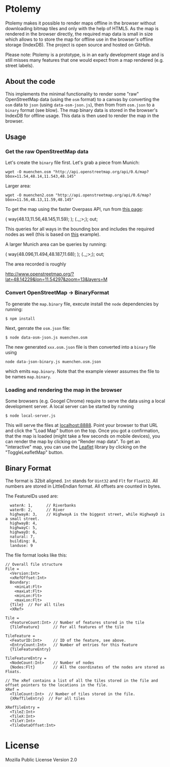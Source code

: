 # Ptolemy

Ptolemy makes it possible to render maps offline in the browser without downloading bitmap tiles and only with the help of HTML5. As the map is rendered in the browser directly, the required map data is small in size which allows to to store the map for offline use in the browser's offline storage (IndexDB). The project is open source and hosted on GitHub.

Please note: Ptolemy is a prototype, is in an early development stage and is still misses many features that one would expect from a map rendered (e.g. street labels). 

## About the code

This implements the minimal functionality to render some "raw" OpenStreetMap data (using the `osm` format) to a canvas by converting the `osm` data to `json` (using `data-osm-json.js`), then from from `osm.json` to a `binary` format (see blow). The map binary data is stored in the browser's IndexDB for offline usage. This data is then used to render the map in the browser.

## Usage

### Get the raw OpenStreetMap data

Let's create the `binary` file first. Let's grab a piece from Munich:

```
wget -O muenchen.osm "http://api.openstreetmap.org/api/0.6/map?bbox=11.54,48.14,11.543,48.145"
```

Larger area:

```
wget -O muenchen2.osm "http://api.openstreetmap.org/api/0.6/map?bbox=11.56,48.13,11.59,48.145"
```

To get the map using the faster Overpass API, run from [this page](http://overpass-api.de/query_form.html):

  (
    way(48.13,11.56,48.145,11.59);
  );
  (._;>;);
  out;

This queries for all ways in the bounding box and includes the required nodes as well (this is based on [this](http://wiki.openstreetmap.org/wiki/Overpass_API/Language_Guide#All_kind_of_objects) example).

A larger Munich area can be queries by running:

  (
    way(48.096,11.494,48.187,11.68);
  );
  (._;>;);
  out;

The area recorded is roughly

  http://www.openstreetmap.org/?lat=48.14229&lon=11.54297&zoom=13&layers=M

### Convert OpenStreetMap -> BinaryFormat

To generate the `map.binary` file, execute install the `node` dependencies by running:

```
$ npm install
```

Next, genrate the `osm.json` file:

```
$ node data-osm-json.js muenchen.osm
```

The new generated `xxx.osm.json` file is then converted into a `binary` file using

```
node data-json-binary.js muenchen.osm.json
```

which emits `map.binary`. Note that the example viewer assumes the file to be names `map.binary`.

### Loading and rendering the map in the browser

Some browsers (e.g. Googel Chrome) require to serve the data using a local development server. A local server can be started by running

```
$ node local-server.js
```

This will serve the files at [localhost:8888](http://localhost:8888). Point your browser to that URL and click the "Load Map" button on the top. Once you got a confirmation, that the map is loaded (might take a few seconds on mobile devices), you can render the map by clicking on "Render map data". To get an "interactive" map, you can use the [Leaflet](http://leafletjs.com/) library by clicking on the "ToggleLeafletMap" button.

## Binary Format

The format is 32bit aligned. `Int` stands for `Uint32` and `Flt` for `Float32`. All numbers are stored in LittleEndian format. All offsets are counted in bytes.

The FeatureIDs used are:

```
  waterA: 1,      // Riverbanks
  waterB: 2,      // River
  highwayA: 3,    // HighwayA is the biggest street, while HighwayD is a small street.
  highwayB: 4,
  highwayC: 5,
  highwayD: 6,
  natural: 7,
  building: 8,
  landuse: 9
```

The file format looks like this:

```
// Overall file structure
File =
  <Version:Int>
  <xRefOffset:Int>
  Boundary:
    <minLat:Flt>
    <maxLat:Flt>
    <minLon:Flt>
    <maxLon:Flt>
  {Tile}  // For all tiles
  <XRef>

Tile =
  <FeatureCount:Int> // Number of features stored in the tile
  {TileFeature}      // For all features of the tile

TileFeature =
  <FeaturID:Int>     // ID of the feature, see above.
  <EntryCount:Int>   // Number of entries for this feature
  {TileFeatureEntry}

TileFeatureEntry =
  <NodeCount:Int>    // Number of nodes
  {Nodes:Flt}        // All the coordinates of the nodes are stored as Floats.

// The xRef contains a list of all the tiles stored in the file and offset pointers to the locations in the file.
XRef =
  <TileCount:Int>  // Number of tiles stored in the file.
  {XRefTileEntry}  // For all tiles

XRefTileEntry =
  <TileZ:Int>
  <TileX:Int>
  <TileY:Int>
  <TileDataOffset:Int>
```

# License

Mozilla Public License Version 2.0
